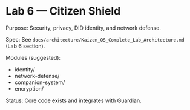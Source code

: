 # Lab 6 — Citizen Shield

Purpose: Security, privacy, DID identity, and network defense.

Spec: See `docs/architecture/Kaizen_OS_Complete_Lab_Architecture.md` (Lab 6 section).

Modules (suggested):
- identity/
- network-defense/
- companion-system/
- encryption/

Status: Core code exists and integrates with Guardian.
